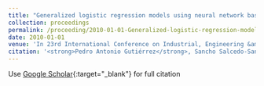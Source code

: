 ```yaml
---
title: "Generalized logistic regression models using neural network basis functions applied to the detection of banking crises"
collection: proceedings
permalink: /proceeding/2010-01-01-Generalized-logistic-regression-models-using-neural-network-basis-functions-applied-to-the-detection
date: 2010-01-01
venue: 'In 23rd International Conference on Industrial, Engineering &amp; Other Applications of Applied Intelligent Systems (IEA-AIE2010)'
citation: '<strong>Pedro Antonio Gutiérrez</strong>, Sancho Salcedo-Sanz, M.J. Segovia Vargas, A. Sanchís, J.A. Portilla Figueras, Francisco Fernandez-Navarro, César Hervás-Martínez, &quot;Generalized logistic regression models using neural network basis functions applied to the detection of banking crises.&quot; In 23rd International Conference on Industrial, Engineering &amp;amp; Other Applications of Applied Intelligent Systems (IEA-AIE2010), 2010, pp.1--10.'
---
```

Use [Google Scholar](https://scholar.google.com/scholar?q=Generalized+logistic+regression+models+using+neural+network+basis+functions+applied+to+the+detection+of+banking+crises){:target="_blank"} for full citation